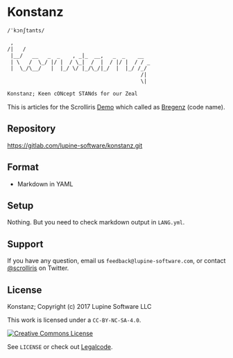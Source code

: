 # Konstanz

`/ˈkɔnʃtants/`


```txt
 ,
/|   /
 |__/   __   _  _    , _|_  __,   _  _    __
 | \   /  \_/ |/ |  / \_|  /  |  / |/ |  / / _
 |  \_/\__/   |  |_/ \/ |_/\_/|_/  |  |_/ /_/
                                           /|
                                           \|

Konstanz; Keen cONcept STANds for our Zeal
```

This is articles for the Scrolliris [Demo](
https://try.scrolliris.com/) which called as [Bregenz](
https://gitlab.com/lupine-software/bregenz) (code name).


## Repository

https://gitlab.com/lupine-software/konstanz.git


## Format

* Markdown in YAML


## Setup

Nothing. But you need to check markdown output in `LANG.yml`.


## Support

If you have any question, email us `feedback@lupine-software.com`, or
contact [@scrolliris](https://twitter.com/scrolliris) on Twitter.


## License

Konstanz; Copyright (c) 2017 Lupine Software LLC

This work is licensed under a `CC-BY-NC-SA-4.0`.

[![Creative Commons License](
https://i.creativecommons.org/l/by-nc-sa/4.0/88x31.png)](
http://creativecommons.org/licenses/by-nc-sa/4.0/)

See `LICENSE` or check out [Legalcode](
https://creativecommons.org/licenses/by-nc-sa/4.0/legalcode).
